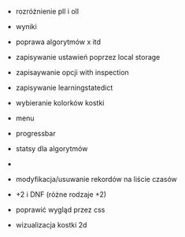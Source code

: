 
- rozróżnienie pll i oll
- wyniki

- poprawa algorytmów x itd

- zapisywanie ustawień poprzez local storage
- zapisaywanie opcji with inspection
- zapisywanie learningstatedict

- wybieranie kolorków kostki
- menu

- progressbar

- statsy dla algorytmów
- 

- modyfikacja/usuwanie rekordów na liście czasów
- +2 i DNF (różne rodzaje +2)

- poprawić wygląd przez css

- wizualizacja kostki 2d